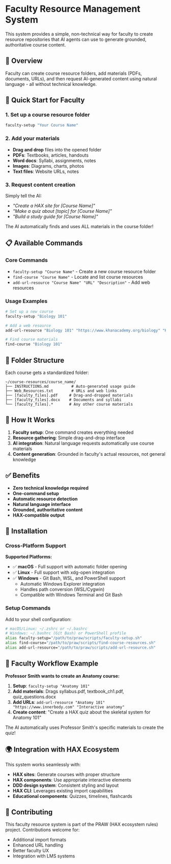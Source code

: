 # Faculty Resource Management System

This system provides a simple, non-technical way for faculty to create resource repositories that AI agents can use to generate grounded, authoritative course content.

## 🎯 Overview

Faculty can create course resource folders, add materials (PDFs, documents, URLs), and then request AI-generated content using natural language - all without technical knowledge.

## 🚀 Quick Start for Faculty

### 1. Set up a course resource folder
```bash
faculty-setup "Your Course Name"
```

### 2. Add your materials
- **Drag and drop** files into the opened folder
- **PDFs**: Textbooks, articles, handouts
- **Word docs**: Syllabi, assignments, notes
- **Images**: Diagrams, charts, photos
- **Text files**: Website URLs, notes

### 3. Request content creation
Simply tell the AI:
- *"Create a HAX site for [Course Name]"*
- *"Make a quiz about [topic] for [Course Name]"*
- *"Build a study guide for [Course Name]"*

The AI automatically finds and uses ALL materials in the course folder!

## 📋 Available Commands

### Core Commands
- `faculty-setup "Course Name"` - Create a new course resource folder
- `find-course "Course Name"` - Locate and list course resources
- `add-url-resource "Course Name" "URL" "Description"` - Add web resources

### Usage Examples
```bash
# Set up a new course
faculty-setup "Biology 101"

# Add a web resource
add-url-resource "Biology 101" "https://www.khanacademy.org/biology" "Khan Academy Biology"

# Find course materials
find-course "Biology 101"
```

## 📁 Folder Structure

Each course gets a standardized folder:
```
~/course-resources/course_name/
├── INSTRUCTIONS.md          # Auto-generated usage guide
├── Web_Resources.txt        # URLs and web links
├── [faculty_files].pdf     # Drag-and-dropped materials
├── [faculty_files].docx    # Documents and syllabi
└── [faculty_files].*       # Any other course materials
```

## 🤖 How It Works

1. **Faculty setup**: One command creates everything needed
2. **Resource gathering**: Simple drag-and-drop interface
3. **AI integration**: Natural language requests automatically use course materials
4. **Content generation**: Grounded in faculty's actual resources, not general knowledge

## ✅ Benefits

- **Zero technical knowledge required**
- **One-command setup**
- **Automatic resource detection**
- **Natural language interface**
- **Grounded, authoritative content**
- **HAX-compatible output**

## 🔧 Installation

### Cross-Platform Support
**Supported Platforms:**
- ✅ **macOS** - Full support with automatic folder opening
- ✅ **Linux** - Full support with xdg-open integration  
- ✅ **Windows** - Git Bash, WSL, and PowerShell support
  - Automatic Windows Explorer integration
  - Handles path conversion (WSL/Cygwin)
  - Compatible with Windows Terminal and Git Bash

### Setup Commands
Add to your shell configuration:
```bash
# macOS/Linux: ~/.zshrc or ~/.bashrc
# Windows: ~/.bashrc (Git Bash) or PowerShell profile
alias faculty-setup="/path/to/praw/scripts/faculty-setup.sh"
alias find-course="/path/to/praw/scripts/find-course-resources.sh"  
alias add-url-resource="/path/to/praw/scripts/add-url-resource.sh"
```

## 📖 Faculty Workflow Example

**Professor Smith wants to create an Anatomy course:**

1. **Setup**: `faculty-setup "Anatomy 101"`
2. **Add materials**: Drags syllabus.pdf, textbook_ch1.pdf, quiz_questions.docx
3. **Add URLs**: `add-url-resource "Anatomy 101" "https://www.innerbody.com" "Interactive anatomy"`
4. **Create content**: "Create a HAX quiz about the skeletal system for Anatomy 101"

The AI automatically uses Professor Smith's specific materials to create the quiz!

## 🌍 Integration with HAX Ecosystem

This system works seamlessly with:
- **HAX sites**: Generate courses with proper structure
- **HAX components**: Use appropriate interactive elements  
- **DDD design system**: Consistent styling and layout
- **HAX CLI**: Leverages existing import capabilities
- **Educational components**: Quizzes, timelines, flashcards

## 🤝 Contributing

This faculty resource system is part of the PRAW (HAX ecosystem rules) project. Contributions welcome for:
- Additional import formats
- Enhanced URL handling
- Better faculty UX
- Integration with LMS systems